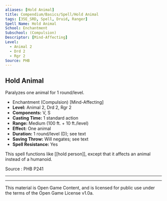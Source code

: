 ```yaml
---
aliases: [Hold Animal]
title: Compendium/Basics/Spell/Hold Animal
tags: [35E_SRD, Spell, Druid, Ranger]
Spell Name: Hold Animal
School: Enchantment
Subschool: (Compulsion)
Descriptor: [Mind-Affecting]
Level:
  - Animal 2
  - Drd 2
  - Rgr 2
Source: PHB
---
```



## Hold Animal

Paralyzes one animal for 1 round/level.

*   Enchantment (Compulsion) [Mind-Affecting]
*   **Level:** Animal 2, Drd 2, Rgr 2
*   **Components:** V, S
*   **Casting Time:** 1 standard action
*   **Range:** Medium (100 ft. + 10 ft./level)
*   **Effect:** One animal
*   **Duration:** 1 round/level (D); see text
*   **Saving Throw:** Will negates; see text
*   **Spell Resistance:** Yes

This spell functions like [[hold person]], except that it affects an animal instead of a humanoid.

Source : PHB P241

---

---

This material is Open Game Content, and is licensed for public use under
the terms of the Open Game License v1.0a.
